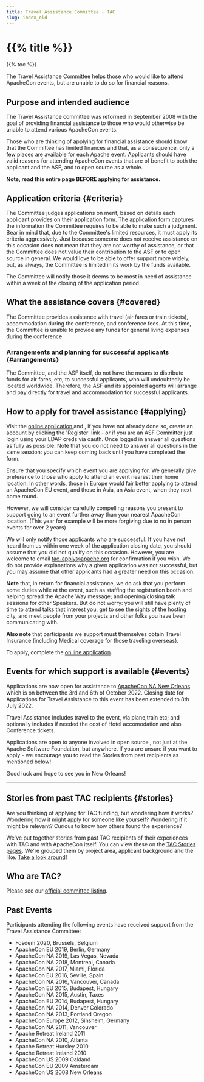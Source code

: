 ```yaml
---
title: Travel Assistance Committee - TAC
slug: index_old
---
```


# {{% title %}}

{{% toc %}}

The Travel Assistance Committee helps those who would like to
attend ApacheCon events, but are unable to do so for financial reasons.

## Purpose and intended audience ##

The Travel Assistance committee was reformed in September 2008 with the
goal of providing financial assistance to those who would otherwise be
unable to attend various ApacheCon events.

Those who are thinking of applying for financial assistance should know that the Committee has limited finances and that, as a consequence, only
a few places are available for each Apache event.
Applicants should have valid reasons for
attending ApacheCon events that are of benefit to both the applicant and
the ASF, and to open source as a whole.

**Note, read this entire page BEFORE applying for assistance.**

## Application criteria  {#criteria}

The Committee judges applications on merit, based on details each applicant provides on their
application form.
The application form captures the information the Committee requires to be able to make such a judgment.
Bear in mind that, due to the Committee's limited resources, it must apply its criteria aggressively.
Just because someone does not receive assistance
on this occasion does not mean that they are not worthy of assistance, or
that the Committee does not value their contribution to the ASF or to open
source in general.
We would love to be able to offer support more widely,
but, as always, the Committee is limited in its work by the funds available.

The Committee will notify those it deems to be most in need of assistance within a week of the closing of the application period.

## What the assistance covers  {#covered}

The Committee provides assistance with travel (air fares or train tickets),
accommodation during the conference, and conference fees.
At this time, the Committee is unable to provide any funds for general living expenses during
the conference.

### Arrangements and planning for successful applicants  {#arrangements}

The Committee, and the ASF itself, do not have the means to distribute
funds for air fares, etc, to successful applicants, who will undoubtedly be located worldwide.
Therefore, the ASF and its appointed agents will arrange and pay directly for travel and accommodation for successful applicants.

## How to apply for travel assistance  {#applying}

Visit the  [online application ](/application) and , if you have not already done so,
create an account by clicking the 'Register' link - or if you are an ASF Committer just login using
your LDAP creds via oauth.
Once logged in answer all questions as fully as possible.
Note that you do not need to answer all questions in the same session: you can keep coming back
until you have completed the form.

Ensure that you specify which event you are applying for.
We generally give preference to those who apply to attend an event nearest their home location.
In other words, those in Europe would fair better
applying to attend an ApacheCon EU event, and those in Asia, an Asia event, when they next come round.

However, we will consider carefully compelling reasons you present to support going to an event further away than your
nearest ApacheCon location. (This year for example will be more forgiving due to no in person events for over 2 years)

We will only notify those applicants who are successful.
If you have not heard from us within one week of the application closing date, you should assume that you did not qualify on this occasion.
However, you are welcome to email tac-apply@apache.org for confirmation if you wish.
We do not provide explanations why a given application was not successful, but you may assume that
other applicants had a greater need on this occasion.

**Note** that, in return for financial assistance, we do ask that you perform some
duties while at the event, such as staffing the registration booth and helping spread the Apache Way message; and opening/closing 
talk sessions for other Speakers.
But do not worry: you will still have plenty of time to attend talks that
interest you, get to see the sights of the hosting city, and meet people from your
projects and other folks you have been communicating with.

**Also note** that participants we support must themselves obtain Travel Insurance (including Medical coverage for
those traveling overseas).

To apply, complete the [on line application](/application).

## Events for which support is available  {#events}

Applications are now open for assistance to [ApacheCon NA New Orleans](https://www.apachecon.com/acna2022/)
which is on between the 3rd and 6th of October 2022. Closing date for Applications for Travel Assistance 
to this event has been extended to 8th July 2022.

Travel Assistance includes travel to the event, via plane,train etc; and optionally includes if needed the 
cost of Hotel accomodation and also Conference tickets.

Applications are open to anyone involved in open source , not just at the Apache Software Foundation, but 
anywhere. If you are unsure if you want to apply - we encourage you to read the Stories from past recipients 
as mentioned below!

Good luck and hope to see you in New Orleans!

<hr />


## Stories from past TAC recipients  {#stories}
Are you thinking of applying for TAC funding, but wondering how it works? Wondering how it
might apply for someone like yourself? Wondering if it might be relevant? Curious to know how
others found the experience?

We've put together stories from past TAC recipients of their experiences with TAC and with ApacheCon itself.
You can view these on the [TAC Stories pages](/stories/).
We're grouped them by project area, applicant background and the like.
[Take a look around](/stories/)!

## Who are TAC?

Please see our [official committee listing](http://home.apache.org/phonebook.html?pmc=tac).

## Past Events

Participants attending the following events have received support from the Travel Assistance Committee:

  * Fosdem 2020, Brussels, Belgium
  * ApacheCon EU 2019, Berlin, Germany
  * ApacheCon NA 2019, Las Vegas, Nevada
  * ApacheCon NA 2018, Montreal, Canada
  * ApacheCon NA 2017, Miami, Florida
  * ApacheCon EU 2016, Seville, Spain
  * ApacheCon NA 2016, Vancouver, Canada
  * ApacheCon EU 2015, Budapest, Hungary
  * ApacheCon NA 2015, Austin, Taxes
  * ApacheCon EU 2014, Budapest, Hungary
  * ApacheCon NA 2014, Denver Colorado
  * ApacheCon NA 2013, Portland Oregon
  * ApacheCon Europe 2012, Sinsheim, Germany
  * ApacheCon NA 2011, Vancouver
  * Apache Retreat Ireland 2011
  * ApacheCon NA 2010, Atlanta
  * Apache Retreat Hursley 2010
  * Apache Retreat Ireland 2010
  * ApacheCon US 2009 Oakland
  * ApacheCon EU 2009 Amsterdam
  * ApacheCon US 2008 New Orleans

<!--
## Apache Retreat Knockree, Ireland 2011  {#KnockreeRetreat}

The Travel Assistance Committee is able to help people who like to be able
to attend the Retreat, but who need some financial support in order to be
able to get there.
There are limited places available, and all applications
will be scored on their individual merit.
Applications are open to all open
source developers, both Apache Committers wishing to attend the whole
event, and other developers wishing to attend the one-day Bar Camp.
(However, the support available for those attending only the barcamp is
smaller than that for people attending the whole event).

- Event dates: 13 to 16 May 2011

- Application period: 28th February 2011 to 12th March 2011

- Notification date: successful applicants will be informed within one week
of application closing date.

- Applications via the [online webapp](/application).
-->
